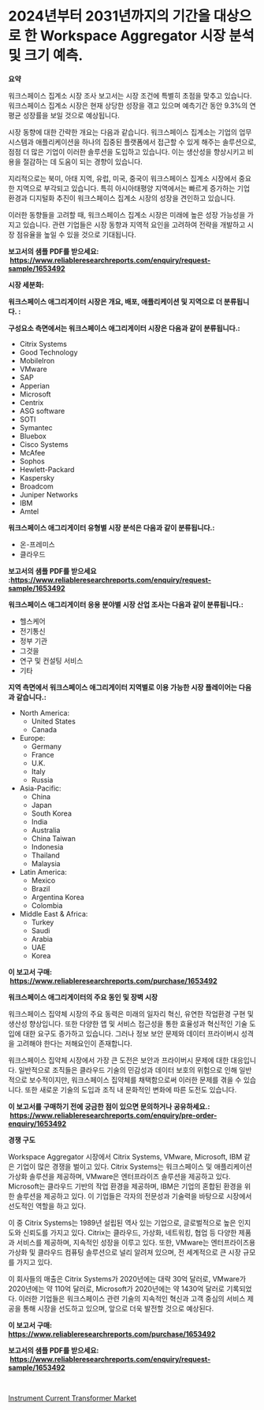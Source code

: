 <p><h1>2024년부터 2031년까지의 기간을 대상으로 한 Workspace Aggregator 시장 분석 및 크기 예측.</h1></p><p><strong>요약</strong></p>
<p><p>워크스페이스 집계소 시장 조사 보고서는 시장 조건에 특별히 초점을 맞추고 있습니다. 워크스페이스 집계소 시장은 현재 상당한 성장을 겪고 있으며 예측기간 동안 9.3%의 연평균 성장률을 보일 것으로 예상됩니다.</p><p>시장 동향에 대한 간략한 개요는 다음과 같습니다. 워크스페이스 집계소는 기업의 업무 시스템과 애플리케이션을 하나의 집중된 플랫폼에서 접근할 수 있게 해주는 솔루션으로, 점점 더 많은 기업이 이러한 솔루션을 도입하고 있습니다. 이는 생산성을 향상시키고 비용을 절감하는 데 도움이 되는 경향이 있습니다.</p><p>지리적으로는 북미, 아태 지역, 유럽, 미국, 중국이 워크스페이스 집계소 시장에서 중요한 지역으로 부각되고 있습니다. 특히 아시아태평양 지역에서는 빠르게 증가하는 기업 환경과 디지털화 추진이 워크스페이스 집계소 시장의 성장을 견인하고 있습니다.</p><p>이러한 동향들을 고려할 때, 워크스페이스 집계소 시장은 미래에 높은 성장 가능성을 가지고 있습니다. 관련 기업들은 시장 동향과 지역적 요인을 고려하여 전략을 개발하고 시장 점유율을 높일 수 있을 것으로 기대됩니다.</p></p>
<p><strong>보고서의 샘플 PDF를 받으세요: &nbsp;<a href="https://www.reliableresearchreports.com/enquiry/request-sample/1653492">https://www.reliableresearchreports.com/enquiry/request-sample/1653492</a></strong></p>
<p><strong>시장 세분화:</strong></p>
<p><strong> 워크스페이스 애그리게이터 시장은 개요, 배포, 애플리케이션 및 지역으로 더 분류됩니다. :</strong></p>
<p><strong>구성요소 측면에서는 워크스페이스 애그리게이터 시장은 다음과 같이 분류됩니다.:</strong></p>
<p><ul><li>Citrix Systems</li><li>Good Technology</li><li>MobileIron</li><li>VMware</li><li>SAP</li><li>Apperian</li><li>Microsoft</li><li>Centrix</li><li>ASG software</li><li>SOTI</li><li>Symantec</li><li>Bluebox</li><li>Cisco Systems</li><li>McAfee</li><li>Sophos</li><li>Hewlett-Packard</li><li>Kaspersky</li><li>Broadcom</li><li>Juniper Networks</li><li>IBM</li><li>Amtel</li></ul></p>
<p><strong> 워크스페이스 애그리게이터 유형별 시장 분석은 다음과 같이 분류됩니다.:</strong></p>
<p><ul><li>온-프레미스</li><li>클라우드</li></ul></p>
<p><strong>보고서의 샘플 PDF를 받으세요 :<a href="https://www.reliableresearchreports.com/enquiry/request-sample/1653492">https://www.reliableresearchreports.com/enquiry/request-sample/1653492</a></strong></p>
<p><strong> 워크스페이스 애그리게이터 응용 분야별 시장 산업 조사는 다음과 같이 분류됩니다.:</strong></p>
<p><ul><li>헬스케어</li><li>전기통신</li><li>정부 기관</li><li>그것을</li><li>연구 및 컨설팅 서비스</li><li>기타</li></ul></p>
<p><strong>지역 측면에서 워크스페이스 애그리게이터 지역별로 이용 가능한 시장 플레이어는 다음과 같습니다.:</strong></p>
<p><ul>
    <li>
        North America:
        <ul>
            <li>United States</li>
            <li>Canada</li>
        </ul>
    </li>
    <li>
        Europe:
        <ul>
            <li>Germany</li>
            <li>France</li>
            <li>U.K.</li>
            <li>Italy</li>
            <li>Russia</li>
        </ul>
    </li>
    <li>
        Asia-Pacific:
        <ul>
            <li>China</li>
            <li>Japan</li>
            <li>South Korea</li>
            <li>India</li>
            <li>Australia</li>
            <li>China Taiwan</li>
            <li>Indonesia</li>
            <li>Thailand</li>
            <li>Malaysia</li>
        </ul>
    </li>
    <li>
        Latin America:
        <ul>
            <li>Mexico</li>
            <li>Brazil</li>
            <li>Argentina Korea</li>
            <li>Colombia</li>
        </ul>
    </li>
    <li>
        Middle East & Africa:
        <ul>
            <li>Turkey</li>
            <li>Saudi</li>
            <li>Arabia</li>
            <li>UAE</li>
            <li>Korea</li>
        </ul>
    </li>
    </ul></p>
<p><strong>이 보고서 구매: &nbsp;<a href="https://www.reliableresearchreports.com/purchase/1653492">https://www.reliableresearchreports.com/purchase/1653492</a></strong></p>
<p><strong>워크스페이스 애그리게이터의 주요 동인 및 장벽 시장</strong></p>
<p><p>워크스페이스 집약체 시장의 주요 동력은 미래의 일자리 혁신, 유연한 작업환경 구현 및 생산성 향상입니다. 또한 다양한 앱 및 서비스 접근성을 통한 효율성과 혁신적인 기술 도입에 대한 요구도 증가하고 있습니다. 그러나 정보 보안 문제와 데이터 프라이버시 성격을 고려해야 한다는 저해요인이 존재합니다.</p><p>워크스페이스 집약체 시장에서 가장 큰 도전은 보안과 프라이버시 문제에 대한 대응입니다. 일반적으로 조직들은 클라우드 기술의 민감성과 데이터 보호의 위험으로 인해 일반적으로 보수적이지만, 워크스페이스 집약체를 채택함으로써 이러한 문제를 겪을 수 있습니다. 또한 새로운 기술의 도입과 조직 내 문화적인 변화에 따른 도전도 있습니다.</p></p>
<p><strong>이 보고서를 구매하기 전에 궁금한 점이 있으면 문의하거나 공유하세요.: &nbsp;<a href="https://www.reliableresearchreports.com/enquiry/pre-order-enquiry/1653492">https://www.reliableresearchreports.com/enquiry/pre-order-enquiry/1653492</a></strong></p>
<p><strong>경쟁 구도</strong></p>
<p><p>Workspace Aggregator 시장에서 Citrix Systems, VMware, Microsoft, IBM 같은 기업이 많은 경쟁을 벌이고 있다. Citrix Systems는 워크스페이스 및 애플리케이션 가상화 솔루션을 제공하며, VMware은 엔터프라이즈 솔루션을 제공하고 있다. Microsoft는 클라우드 기반의 작업 환경을 제공하며, IBM은 기업의 혼합된 환경을 위한 솔루션을 제공하고 있다. 이 기업들은 각자의 전문성과 기술력을 바탕으로 시장에서 선도적인 역할을 하고 있다.</p><p>이 중 Citrix Systems는 1989년 설립된 역사 있는 기업으로, 글로벌적으로 높은 인지도와 신뢰도를 가지고 있다. Citrix는 클라우드, 가상화, 네트워킹, 협업 등 다양한 제품과 서비스를 제공하며, 지속적인 성장을 이루고 있다. 또한, VMware는 엔터프라이즈용 가상화 및 클라우드 컴퓨팅 솔루션으로 널리 알려져 있으며, 전 세계적으로 큰 시장 규모를 가지고 있다.</p><p>이 회사들의 매출은 Citrix Systems가 2020년에는 대략 30억 달러로, VMware가 2020년에는 약 110억 달러로, Microsoft가 2020년에는 약 1430억 달러로 기록되었다. 이러한 기업들은 워크스페이스 관련 기술의 지속적인 혁신과 고객 중심의 서비스 제공을 통해 시장을 선도하고 있으며, 앞으로 더욱 발전할 것으로 예상된다.</p></p>
<p><strong>이 보고서 구매: &nbsp; <a href="https://www.reliableresearchreports.com/purchase/1653492">https://www.reliableresearchreports.com/purchase/1653492</a></strong></p>
<p><strong>보고서의 샘플 PDF를 받으세요: &nbsp;<a href="https://www.reliableresearchreports.com/enquiry/request-sample/1653492">https://www.reliableresearchreports.com/enquiry/request-sample/1653492</a></strong><strong></strong></p>
<p>&nbsp;</p>
<p><p><a href="https://github.com/Sinjinluong3e0awx2m195k76/Market-Research-Report-List-1/blob/main/instrument-current-transformer-market.md">Instrument Current Transformer Market</a></p></p>
